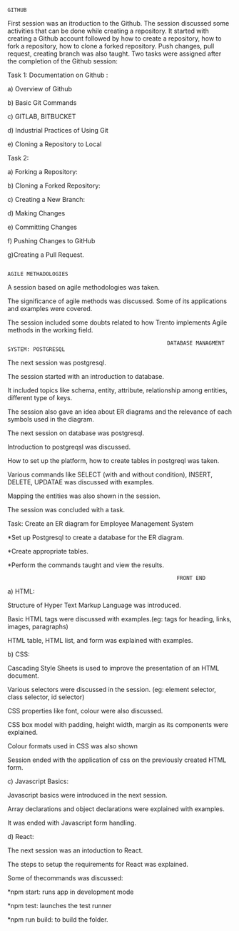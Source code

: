                                                                                   GITHUB
 First session was an itroduction to the Github. The session discussed some activities that can be done while creating a repository.
 It started with creating a Github account followed by how to create a repository, how to fork a repository, how to clone a forked repository.
 Push changes, pull request, creating branch was also taught.
 Two tasks were assigned after the completion of the Github session:
 
 Task 1: Documentation on Github :

 a) Overview of Github
 
 b) Basic Git Commands
 
 c) GITLAB, BITBUCKET
 
 d) Industrial Practices of Using Git
 
 e) Cloning a Repository to Local
 
 Task 2: 
 
 a) Forking a Repository: 
 
 b) Cloning a Forked Repository: 
 
 c) Creating a New Branch: 
 
 d) Making Changes
 
 e) Committing Changes
 
 f) Pushing Changes to GitHub
 
 g)Creating a Pull Request.
                                                                              
 
                                                                      AGILE METHADOLOGIES

A session based on agile methodologies was taken.

The significance of agile methods was discussed. Some of its applications and examples were covered.

The session included some doubts related to how Trento implements Agile methods in the working field.

    
                                                      DATABASE MANAGMENT SYSTEM: POSTGRESQL

The next session was postgresql.

The session started with an introduction to database.

It included topics like schema, entity, attribute, relationship among entities, different type of keys.

The session also gave an idea about ER diagrams and the relevance of each symbols used in the diagram.

The next session on database was postgresql.

Introduction to postgreqsl was discussed.

How to set up the platform, how to create tables in postgreql was taken.

Various commands like SELECT (with and without condition), INSERT, DELETE, UPDATAE was discussed with examples.

Mapping the entities was also shown in the session.

The session was concluded with a task.

Task: Create an ER diagram for Employee Management System

*Set up Postgresql to create a database for the ER diagram.

*Create appropriate tables.

*Perform the commands taught and view the results.

                                                         FRONT END

a) HTML:

Structure of Hyper Text Markup Language was introduced.

Basic HTML tags were discussed with examples.(eg: tags for heading, links, images, paragraphs)

HTML table, HTML list, and form was explained with examples.

b) CSS:

Cascading Style Sheets is used to improve the presentation of an HTML document. 

Various selectors were discussed in the session. (eg: element selector, class selector, id selector)

CSS properties like font, colour were also discussed.

CSS box model with padding, height width, margin as its components were explained.

Colour formats used in CSS was also shown

Session ended with the application of css on the previously created HTML form.

c) Javascript Basics:

Javascript basics were introduced in the next session.

Array declarations and object declarations were explained with examples.

It was ended with Javascript form handling.

d) React:

The next session was an intoduction to React.

The steps to setup the requirements for React was explained.

Some of thecommands was discussed:

*npm start: runs app in development mode

*npm test: launches the test runner

*npm run build: to build the folder.

                                                                                  
